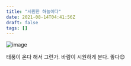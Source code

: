 ```yaml
---
title: "시원한 하늘이다"
date: 2021-08-14T04:41:56Z
draft: false
tags: []
---
```


![image](https://user-images.githubusercontent.com/309935/129434205-ac4ff44d-d14c-4f60-bc7f-287d8c85e019.jpeg)

태풍이 온다 해서 그런가. 바람이 시원하게 분다. 좋다😊


